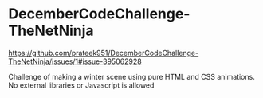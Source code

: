 # DecemberCodeChallenge-TheNetNinja

https://github.com/prateek951/DecemberCodeChallenge-TheNetNinja/issues/1#issue-395062928

Challenge of making a winter scene using pure HTML and CSS animations. No external libraries or Javascript is allowed
